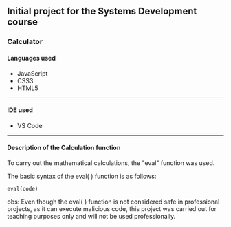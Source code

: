 ## Initial project for the Systems Development course
### Calculator

#### Languages ​​used
 - JavaScript
 - CSS3
 - HTML5
 ---
 #### IDE used
 - VS Code
 ---
 #### Description of the Calculation function
To carry out the mathematical calculations, the "eval" function was used.

The basic syntax of the eval( ) function is as follows:
```
eval(code)
```
obs: Even though the eval( ) function is not considered safe in professional projects, as it can execute malicious code, this project was carried out for teaching purposes only and will not be used professionally.
